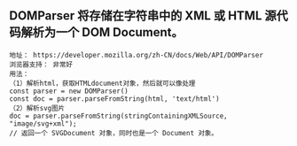 ## DOMParser 将存储在字符串中的 XML 或 HTML 源代码解析为一个 DOM Document。
```
地址： https://developer.mozilla.org/zh-CN/docs/Web/API/DOMParser
浏览器支持： 非常好
用法：
（1）解析html，获取HTMLdocument对象，然后就可以像处理
const parser = new DOMParser()
const doc = parser.parseFromString(html, 'text/html')
（2）解析svg图片
doc = parser.parseFromString(stringContainingXMLSource, "image/svg+xml");
// 返回一个 SVGDocument 对象，同时也是一个 Document 对象。

```
